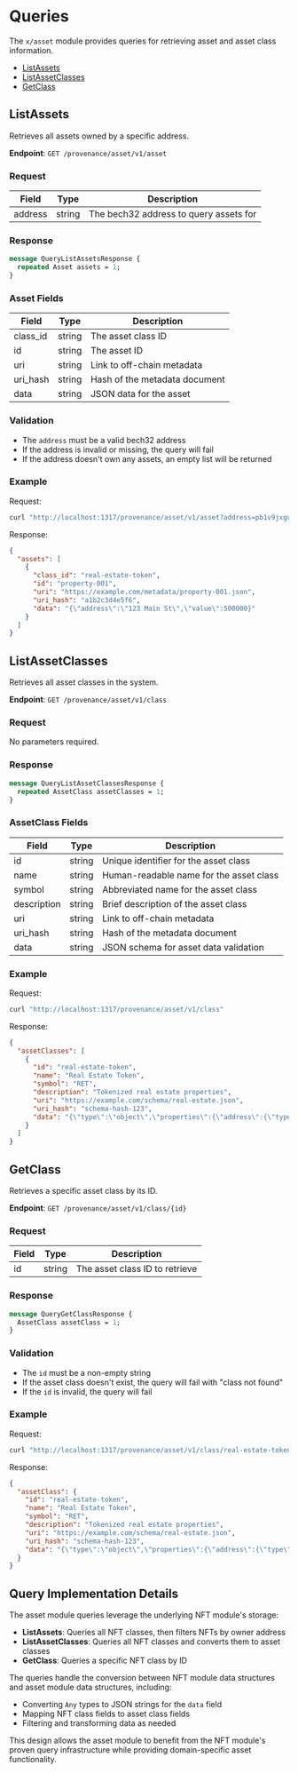 # Queries

The `x/asset` module provides queries for retrieving asset and asset class information.

<!-- TOC -->
  - [ListAssets](#listassets)
  - [ListAssetClasses](#listassetclasses)
  - [GetClass](#getclass)

## ListAssets

Retrieves all assets owned by a specific address.

**Endpoint**: `GET /provenance/asset/v1/asset`

### Request

| Field | Type | Description |
|-------|------|-------------|
| address | string | The bech32 address to query assets for |

### Response

```protobuf
message QueryListAssetsResponse {
  repeated Asset assets = 1;
}
```

### Asset Fields

| Field | Type | Description |
|-------|------|-------------|
| class_id | string | The asset class ID |
| id | string | The asset ID |
| uri | string | Link to off-chain metadata |
| uri_hash | string | Hash of the metadata document |
| data | string | JSON data for the asset |

### Validation

- The `address` must be a valid bech32 address
- If the address is invalid or missing, the query will fail
- If the address doesn't own any assets, an empty list will be returned

### Example

Request:
```bash
curl "http://localhost:1317/provenance/asset/v1/asset?address=pb1v9jxgun9wde476twta6xse2lv4mx2mn56s5hm4"
```

Response:
```json
{
  "assets": [
    {
      "class_id": "real-estate-token",
      "id": "property-001",
      "uri": "https://example.com/metadata/property-001.json",
      "uri_hash": "a1b2c3d4e5f6",
      "data": "{\"address\":\"123 Main St\",\"value\":500000}"
    }
  ]
}
```

## ListAssetClasses

Retrieves all asset classes in the system.

**Endpoint**: `GET /provenance/asset/v1/class`

### Request

No parameters required.

### Response

```protobuf
message QueryListAssetClassesResponse {
  repeated AssetClass assetClasses = 1;
}
```

### AssetClass Fields

| Field | Type | Description |
|-------|------|-------------|
| id | string | Unique identifier for the asset class |
| name | string | Human-readable name for the asset class |
| symbol | string | Abbreviated name for the asset class |
| description | string | Brief description of the asset class |
| uri | string | Link to off-chain metadata |
| uri_hash | string | Hash of the metadata document |
| data | string | JSON schema for asset data validation |

### Example

Request:
```bash
curl "http://localhost:1317/provenance/asset/v1/class"
```

Response:
```json
{
  "assetClasses": [
    {
      "id": "real-estate-token",
      "name": "Real Estate Token",
      "symbol": "RET",
      "description": "Tokenized real estate properties",
      "uri": "https://example.com/schema/real-estate.json",
      "uri_hash": "schema-hash-123",
      "data": "{\"type\":\"object\",\"properties\":{\"address\":{\"type\":\"string\"},\"value\":{\"type\":\"number\"}}}"
    }
  ]
}
```

## GetClass

Retrieves a specific asset class by its ID.

**Endpoint**: `GET /provenance/asset/v1/class/{id}`

### Request

| Field | Type | Description |
|-------|------|-------------|
| id | string | The asset class ID to retrieve |

### Response

```protobuf
message QueryGetClassResponse {
  AssetClass assetClass = 1;
}
```

### Validation

- The `id` must be a non-empty string
- If the asset class doesn't exist, the query will fail with "class not found"
- If the `id` is invalid, the query will fail

### Example

Request:
```bash
curl "http://localhost:1317/provenance/asset/v1/class/real-estate-token"
```

Response:
```json
{
  "assetClass": {
    "id": "real-estate-token",
    "name": "Real Estate Token",
    "symbol": "RET",
    "description": "Tokenized real estate properties",
    "uri": "https://example.com/schema/real-estate.json",
    "uri_hash": "schema-hash-123",
    "data": "{\"type\":\"object\",\"properties\":{\"address\":{\"type\":\"string\"},\"value\":{\"type\":\"number\"}}}"
  }
}
```

## Query Implementation Details

The asset module queries leverage the underlying NFT module's storage:

- **ListAssets**: Queries all NFT classes, then filters NFTs by owner address
- **ListAssetClasses**: Queries all NFT classes and converts them to asset classes
- **GetClass**: Queries a specific NFT class by ID

The queries handle the conversion between NFT module data structures and asset module data structures, including:

- Converting `Any` types to JSON strings for the `data` field
- Mapping NFT class fields to asset class fields
- Filtering and transforming data as needed

This design allows the asset module to benefit from the NFT module's proven query infrastructure while providing domain-specific asset functionality. 